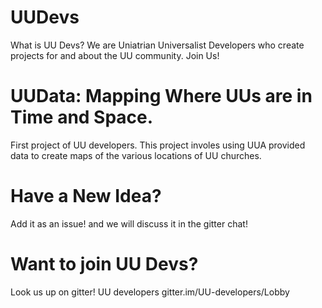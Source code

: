 # UUDevs 
What is UU Devs? We are Uniatrian Universalist Developers who create projects for and about the UU community. Join Us! 

# UUData: Mapping Where UUs are in Time and Space. 

First project of UU developers. This project involes using UUA provided data to create maps of the various locations of UU churches. 

# Have a New Idea? 

Add it as an issue! and we will discuss it in the gitter chat! 

# Want to join UU Devs? 

Look us up on gitter! UU developers gitter.im/UU-developers/Lobby 

